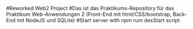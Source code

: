 #Reworked Web2 Project 
#Das ist das Praktikums-Repository für das Praktikum Web-Anwendungen 2 (Front-End mit html/CSS/bootstrap, Back-End mit NodeJS und SQLite)
#Start server with npm rum desStart script